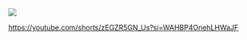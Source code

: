 <img src="https://raw.githubusercontent.com/Luann8/virus-la-ele-1000x-do-bero-golang/main/Captura%20de%20tela%202024-03-20%20113128.png?token=GHSAT0AAAAAACPVRCK7RS7NSBP44PZHOR4GZP3AJJA">

https://youtube.com/shorts/zEGZR5GN_Us?si=WAHBP4OnehLHWaJF
